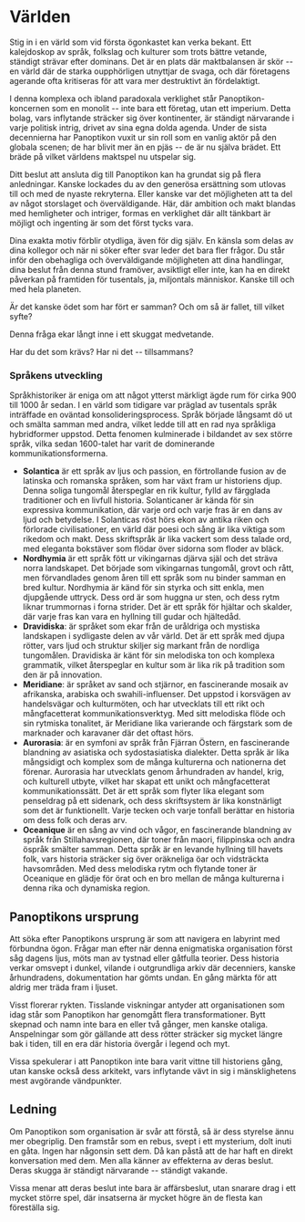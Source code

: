 # Världen

Stig in i en värld som vid första ögonkastet kan verka bekant. Ett kalejdoskop av språk, folkslag och kulturer som trots bättre vetande, ständigt strävar efter dominans. Det är en plats där maktbalansen är skör -- en värld där de starka oupphörligen utnyttjar de svaga, och där företagens agerande ofta kritiseras för att vara mer destruktivt än fördelaktigt.

I denna komplexa och ibland paradoxala verklighet står Panoptikon-koncernen som en monolit -- inte bara ett företag, utan ett imperium. Detta bolag, vars inflytande sträcker sig över kontinenter, är ständigt närvarande i varje politisk intrig,  drivet av sina egna dolda agenda. Under de sista decennierna har Panoptikon vuxit ur sin roll som en vanlig aktör på den globala scenen; de har blivit mer än en pjäs -- de är nu själva brädet. Ett bräde på vilket världens maktspel nu utspelar sig.

Ditt beslut att ansluta dig till Panoptikon kan ha grundat sig på flera anledningar. Kanske lockades du av den generösa ersättning som utlovas till och med de nyaste rekryterna. Eller kanske var det möjligheten att ta del av något storslaget och överväldigande. Här, där ambition och makt blandas med hemligheter och intriger, formas en verklighet där allt tänkbart är möjligt och ingenting är som det först tycks vara.

Dina exakta motiv förblir otydliga, även för dig själv. En känsla som delas av dina kollegor och när ni söker efter svar leder det bara fler frågor. Du står inför den obehagliga och överväldigande möjligheten att dina handlingar, dina beslut från denna stund framöver, avsiktligt eller inte, kan ha en direkt påverkan på framtiden för tusentals, ja, miljontals människor. Kanske till och med hela planeten.

Är det kanske ödet som har fört er samman? Och om så är fallet, till vilket syfte? 

Denna fråga ekar långt inne i ett skuggat medvetande.

Har du det som krävs? Har ni det -- tillsammans?

### Språkens utveckling

Språkhistoriker är eniga om att något ytterst märkligt ägde rum för cirka 900 till 1000 år sedan. I en värld som tidigare var präglad av tusentals språk inträffade en oväntad konsolideringsprocess. Språk började långsamt dö ut och smälta samman med andra, vilket ledde till att en rad nya språkliga hybridformer uppstod. Detta fenomen kulminerade i bildandet av sex större språk, vilka sedan 1600-talet har varit de dominerande kommunikationsformerna.

- **Solantica** är ett språk av ljus och passion, en förtrollande fusion av de latinska och romanska språken, som har växt fram ur historiens djup. Denna soliga tungomål återspeglar en rik kultur, fylld av färgglada traditioner och en livfull historia. Solanticaner är kända för sin expressiva kommunikation, där varje ord och varje fras är en dans av ljud och betydelse. I Solanticas röst hörs ekon av antika riken och förlorade civilisationer, en värld där poesi och sång är lika viktiga som rikedom och makt. Dess skriftspråk är lika vackert som dess talade ord, med eleganta bokstäver som flödar över sidorna som floder av bläck.
- **Nordhymia** är ett språk fött ur vikingarnas djärva själ och det sträva norra landskapet. Det började som vikingarnas tungomål, grovt och rått, men förvandlades genom åren till ett språk som nu binder samman en bred kultur. Nordhymia är känd för sin styrka och sitt enkla, men djupgående uttryck. Dess ord är som huggna ur sten, och dess rytm liknar trummornas i forna strider. Det är ett språk för hjältar och skalder, där varje fras kan vara en hyllning till gudar och hjältedåd.
- **Dravidiska**: är språket som ekar från de uråldriga och mystiska landskapen i sydligaste delen av vår värld. Det är ett språk med djupa rötter, vars ljud och struktur skiljer sig markant från de nordliga tungomålen. Dravidiska är känt för sin melodiska ton och komplexa grammatik, vilket återspeglar en kultur som är lika rik på tradition som den är på innovation.
- **Meridiane**: är språket av sand och stjärnor, en fascinerande mosaik av afrikanska, arabiska och swahili-influenser. Det uppstod i korsvägen av handelsvägar och kulturmöten, och har utvecklats till ett rikt och mångfacetterat kommunikationsverktyg. Med sitt melodiska flöde och sin rytmiska tonalitet, är Meridiane lika varierande och färgstark som de marknader och karavaner där det oftast hörs.
- **Aurorasia**: är en symfoni av språk från Fjärran Östern, en fascinerande blandning av asiatiska och sydostasiatiska dialekter. Detta språk är lika mångsidigt och komplex som de många kulturerna och nationerna det förenar. Aurorasia har utvecklats genom århundraden av handel, krig, och kulturell utbyte, vilket har skapat ett unikt och mångfacetterat kommunikationssätt. Det är ett språk som flyter lika elegant som penseldrag på ett sidenark, och dess skriftsystem är lika konstnärligt som det är funktionellt. Varje tecken och varje tonfall berättar en historia om dess folk och deras arv.
- **Oceanique** är en sång av vind och vågor, en fascinerande blandning av språk från Stillahavsregionen, där toner från maori, filippinska och andra öspråk smälter samman. Detta språk är en levande hyllning till havets folk, vars historia sträcker sig över oräkneliga öar och vidsträckta havsområden. Med dess melodiska rytm och flytande toner är Oceanique en glädje för örat och en bro mellan de många kulturerna i denna rika och dynamiska region.

## Panoptikons ursprung

Att söka efter Panoptikons ursprung är som att navigera en labyrint med förbundna ögon. Frågar man efter när denna enigmatiska organisation först såg dagens ljus, möts man av tystnad eller gåtfulla teorier. Dess historia verkar omsvept i dunkel, vilande i outgrundliga arkiv där decenniers, kanske århundradens, dokumentation har gömts undan. En gång märkta för att aldrig mer träda fram i ljuset.

Visst florerar rykten. Tisslande viskningar antyder att organisationen som idag står som Panoptikon har genomgått flera transformationer. Bytt skepnad och namn inte bara en eller två gånger, men kanske otaliga. Anspelningar som gör gällande att dess rötter sträcker sig mycket längre bak i tiden, till en era där historia övergår i legend och myt.

Vissa spekulerar i att Panoptikon inte bara varit vittne till historiens gång, utan kanske också dess arkitekt, vars inflytande vävt in sig i mänsklighetens mest avgörande vändpunkter.

## Ledning

Om Panoptikon som organisation är svår att förstå, så är dess styrelse ännu mer obegriplig. Den framstår som en rebus, svept i ett mysterium, dolt inuti en gåta. Ingen har någonsin sett dem. Då kan påstå att de har haft en direkt konversation med dem. Men alla känner av effekterna av deras beslut. Deras skugga är ständigt närvarande -- ständigt vakande.

Vissa menar att deras beslut inte bara är affärsbeslut, utan snarare drag i ett mycket större spel, där insatserna är mycket högre än de flesta kan föreställa sig.



